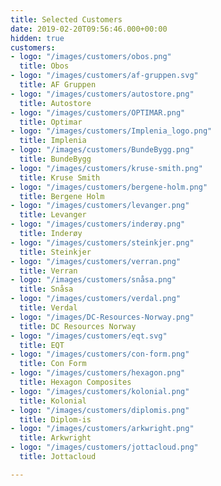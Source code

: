 ```yaml
---
title: Selected Customers
date: 2019-02-20T09:56:46.000+00:00
hidden: true
customers:
- logo: "/images/customers/obos.png"
  title: Obos
- logo: "/images/customers/af-gruppen.svg"
  title: AF Gruppen
- logo: "/images/customers/autostore.png"
  title: Autostore
- logo: "/images/customers/OPTIMAR.png"
  title: Optimar
- logo: "/images/customers/Implenia_logo.png"
  title: Implenia
- logo: "/images/customers/BundeBygg.png"
  title: BundeBygg
- logo: "/images/customers/kruse-smith.png"
  title: Kruse Smith
- logo: "/images/customers/bergene-holm.png"
  title: Bergene Holm
- logo: "/images/customers/levanger.png"
  title: Levanger
- logo: "/images/customers/inderøy.png"
  title: Inderøy
- logo: "/images/customers/steinkjer.png"
  title: Steinkjer
- logo: "/images/customers/verran.png"
  title: Verran
- logo: "/images/customers/snåsa.png"
  title: Snåsa
- logo: "/images/customers/verdal.png"
  title: Verdal
- logo: "/images/DC-Resources-Norway.png"
  title: DC Resources Norway
- logo: "/images/customers/eqt.svg"
  title: EQT
- logo: "/images/customers/con-form.png"
  title: Con Form
- logo: "/images/customers/hexagon.png"
  title: Hexagon Composites
- logo: "/images/customers/kolonial.png"
  title: Kolonial
- logo: "/images/customers/diplomis.png"
  title: Diplom-is
- logo: "/images/customers/arkwright.png"
  title: Arkwright
- logo: "/images/customers/jottacloud.png"
  title: Jottacloud

---
```

